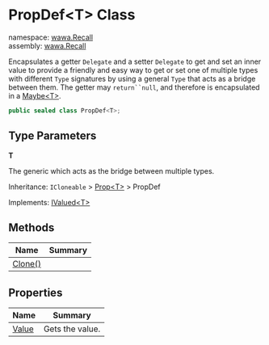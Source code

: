 # PropDef\<T\> Class

namespace: [wawa\.Recall](../wawa.Recall.md)<br />
assembly: [wawa\.Recall](../../wawa.Recall.md)

Encapsulates a getter `Delegate` and a setter `Delegate` to get and set an inner value to
provide a friendly and easy way to get or set one of multiple types with different `Type` signatures
by using a general `Type` that acts as a bridge between them\. The getter may `return``null`, and therefore is encapsulated in a [Maybe\<T\>](../../wawa.Optionals/wawa.Optionals/Maybe\`1.md)\.

```csharp
public sealed class PropDef<T>;
```

## Type Parameters

__T__

The generic which acts as the bridge between multiple types\.

Inheritance: `ICloneable` > [Prop\<T\>](../../wawa.Recall/wawa.Recall/Prop\`1.md) > PropDef<T>

Implements: [IValued\<T\>](../../wawa.Recall/wawa.Recall/IValued\`1.md)

## Methods

| Name | Summary |
|------|---------|
| [Clone\(\)](./PropDef\`1/Clone.md) |  |

## Properties

| Name | Summary |
|------|---------|
| [Value](./PropDef\`1/Value.md) | Gets the value\. |

